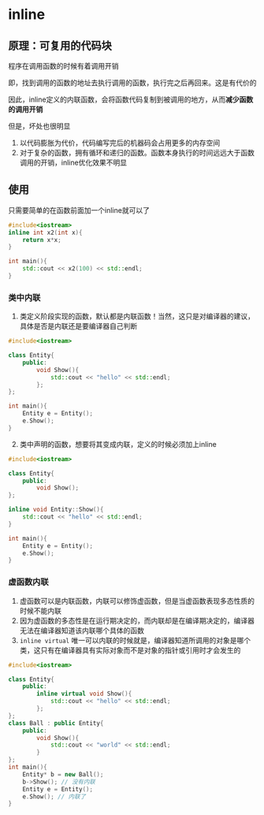 # inline

## 原理：可复用的代码块
程序在调用函数的时候有着调用开销

即，找到调用的函数的地址去执行调用的函数，执行完之后再回来。这是有代价的

因此，inline定义的内联函数，会将函数代码复制到被调用的地方，从而**减少函数的调用开销**

但是，坏处也很明显
1. 以代码膨胀为代价，代码编写完后的机器码会占用更多的内存空间
2. 对于复杂的函数，拥有循环和递归的函数。函数本身执行的时间远远大于函数调用的开销，inline优化效果不明显

## 使用

只需要简单的在函数前面加一个inline就可以了
```cpp
#include<iostream>
inline int x2(int x){
    return x*x;
}

int main(){
    std::cout << x2(100) << std::endl;
}
```

### 类中内联
1. 类定义阶段实现的函数，默认都是内联函数！当然，这只是对编译器的建议，具体是否是内联还是要编译器自己判断

```cpp
#include<iostream>

class Entity{
    public:
        void Show(){
            std::cout << "hello" << std::endl;
        };
};

int main(){
    Entity e = Entity();
    e.Show();
}
```

2. 类中声明的函数，想要将其变成内联，定义的时候必须加上inline

```cpp
#include<iostream>

class Entity{
    public:
        void Show();
};

inline void Entity::Show(){
    std::cout << "hello" << std::endl;
}

int main(){
    Entity e = Entity();
    e.Show();
}
```

### 虚函数内联

1. 虚函数可以是内联函数，内联可以修饰虚函数，但是当虚函数表现多态性质的时候不能内联
2. 因为虚函数的多态性是在运行期决定的，而内联却是在编译期决定的，编译器无法在编译器知道该内联哪个具体的函数
3. `inline virtual` 唯一可以内联的时候就是，编译器知道所调用的对象是哪个类，这只有在编译器具有实际对象而不是对象的指针或引用时才会发生的

```cpp
#include<iostream>

class Entity{
    public:
        inline virtual void Show(){
            std::cout << "hello" << std::endl;
        };
};
class Ball : public Entity{
    public:
        void Show(){
            std::cout << "world" << std::endl;
        }
};
int main(){
    Entity* b = new Ball();
    b->Show(); // 没有内联
    Entity e = Entity();
    e.Show(); // 内联了
}
```